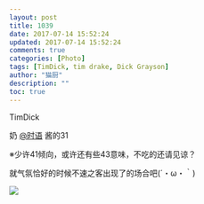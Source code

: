 ```yaml
---
layout: post
title: 1039
date: 2017-07-14 15:52:24
updated: 2017-07-14 15:52:24
comments: true
categories: [Photo]
tags: [TimDick, tim drake, Dick Grayson]
author: "猫厨"
description: ""
toc: true
---
```


<p>TimDick</p> 
<p>奶&nbsp;<a target="_blank" loftermentionblogid="490321014" href="http://www.lofter.com/mentionredirect.do?blogId=490321014"  >@时语</a>&nbsp;酱的31</p> 
<p>※少许41倾向，或许还有些43意味，不吃的还请见谅？</p> 
<p>就气氛恰好的时候不速之客出现了的场合吧(&acute;・ω・｀)</p>

![](https://nos.netease.com/imglf0/img/cVZNdzJtQk9JV2M3QXB2b3hwTTFtYVBmaWIwMlN5Wm1PUjdnYis1T0J3cHRWdFAxaEttU0VnPT0.jpg)